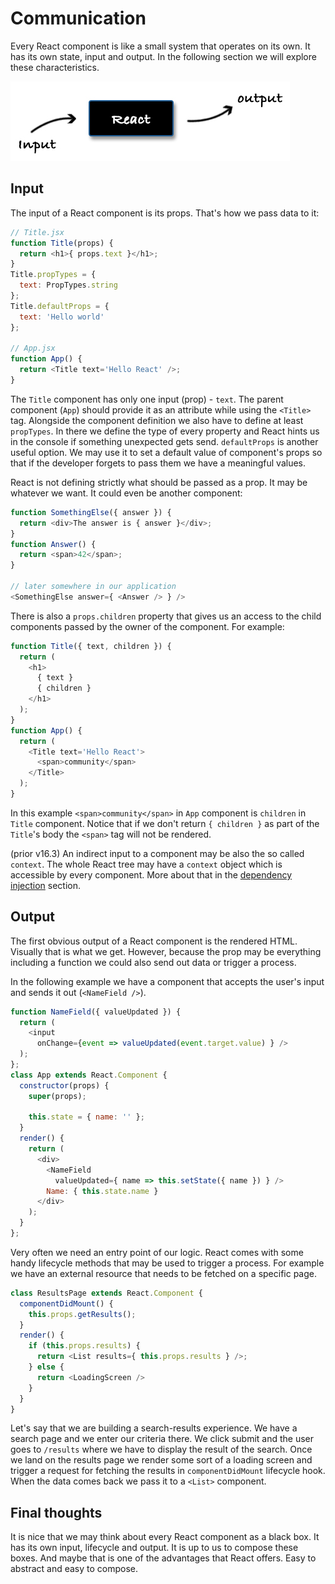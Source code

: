 # Communication

Every React component is like a small system that operates on its own. It has its own state, input and output. In the following section we will explore these characteristics.

![Input-Output](./communication.jpg)

## Input

The input of a React component is its props. That's how we pass data to it:

```js
// Title.jsx
function Title(props) {
  return <h1>{ props.text }</h1>;
}
Title.propTypes = {
  text: PropTypes.string
};
Title.defaultProps = {
  text: 'Hello world'
};

// App.jsx
function App() {
  return <Title text='Hello React' />;
}
```

The `Title` component has only one input (prop) - `text`. The parent component (`App`) should provide it as an attribute while using the `<Title>` tag. Alongside the component definition we also have to define at least `propTypes`. In there we define the type of every property and React hints us in the console if something unexpected gets send. `defaultProps` is another useful option. We may use it to set a default value of component's props so that if the developer forgets to pass them we have a meaningful values.

React is not defining strictly what should be passed as a prop. It may be whatever we want. It could even be another component:

```js
function SomethingElse({ answer }) {
  return <div>The answer is { answer }</div>;
}
function Answer() {
  return <span>42</span>;
}

// later somewhere in our application
<SomethingElse answer={ <Answer /> } />
```

There is also a `props.children` property that gives us an access to the child components passed by the owner of the component. For example:

```js
function Title({ text, children }) {
  return (
    <h1>
      { text }
      { children }
    </h1>
  );
}
function App() {
  return (
    <Title text='Hello React'>
      <span>community</span>
    </Title>
  );
}
```

In this example `<span>community</span>` in `App` component is `children` in `Title` component. Notice that if we don't return `{ children }` as part of the `Title`'s body the `<span>` tag will not be rendered.

(prior v16.3) An indirect input to a component may be also the so called `context`. The whole React tree may have a `context` object which is accessible by every component. More about that in the [dependency injection](../chapter-10/README.md) section.

## Output

The first obvious output of a React component is the rendered HTML. Visually that is what we get. However, because the prop may be everything including a function we could also send out data or trigger a process.

In the following example we have a component that accepts the user's input and sends it out (`<NameField />`).

<span class="new-page"></span>

```js
function NameField({ valueUpdated }) {
  return (
    <input
      onChange={event => valueUpdated(event.target.value) } />
  );
};
class App extends React.Component {
  constructor(props) {
    super(props);

    this.state = { name: '' };
  }
  render() {
    return (
      <div>
        <NameField
          valueUpdated={ name => this.setState({ name }) } />
        Name: { this.state.name }
      </div>
    );
  }
};
```

Very often we need an entry point of our logic. React comes with some handy lifecycle methods that may be used to trigger a process. For example we have an external resource that needs to be fetched on a specific page.

```js
class ResultsPage extends React.Component {
  componentDidMount() {
    this.props.getResults();
  }
  render() {
    if (this.props.results) {
      return <List results={ this.props.results } />;
    } else {
      return <LoadingScreen />
    }
  }
}
```

Let's say that we are building a search-results experience. We have a search page and we enter our criteria there. We click submit and the user goes to `/results` where we have to display the result of the search. Once we land on the results page we render some sort of a loading screen and trigger a request for fetching the results in `componentDidMount` lifecycle hook. When the data comes back we pass it to a `<List>` component.

## Final thoughts

It is nice that we may think about every React component as a black box. It has its own input, lifecycle and output. It is up to us to compose these boxes. And maybe that is one of the advantages that React offers. Easy to abstract and easy to compose.